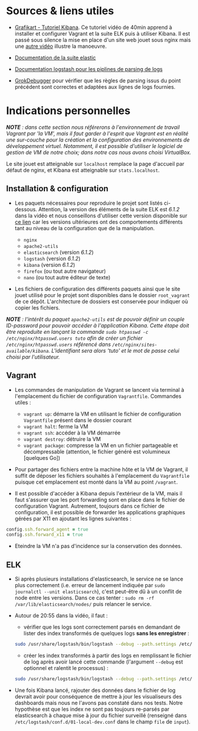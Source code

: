 # Sources & liens utiles

- [Grafikart - Tutoriel Kibana](https://www.youtube.com/watch?v=IJ1IkALLChI). Ce tutoriel vidéo de 40min apprend à installer et configurer Vagrant et la suite ELK puis à utiliser Kibana. Il est passé sous silence la mise en place d'un site web jouet sous nginx mais une [autre vidéo](https://www.youtube.com/watch?v=YD_exb9aPZU&t=1453s) illustre la manoeuvre.

- [Documentation de la suite elastic](https://www.elastic.co/guide/index.html)

- [Documentation logstash pour les piplines de parsing de logs](https://www.elastic.co/guide/en/logstash/current/logstash-config-for-filebeat-modules.html)

- [GrokDebugger](https://grokdebug.herokuapp.com/?#) pour vérifier que les règles de parsing issus du point précédent sont correctes et adaptées aux lignes de logs fournies.

# Indications personnelles
_**NOTE** : dans cette section nous référerons à l'environnement de travail Vagrant par 'la VM', mais il faut garder à l'esprit que Vagrant est en réalité une sur-couche pour la création et la configuration des environnements de développement virtuel. Notamment, il est possible d'utiliser le logiciel de gestion de VM de notre choix; dans notre cas nous avons choisi VirtualBox._

Le site jouet est atteignable sur `localhost` remplace la page d'accueil par défaut de nginx, et Kibana est atteignable sur `stats.localhost`.

## Installation & configuration
- Les paquets nécessaires pour reproduire le projet sont listés ci-dessous. Attention, la version des éléments de la suite ELK est *6.1.2* dans la vidéo et nous conseillons d'utiliser cette version disponible sur [ce lien](https://www.elastic.co/fr/downloads/past-releases) car les versions ultérieures ont des comportements différents tant au niveau de la configuration que de la manipulation.
	- `nginx`
	- `apache2-utils`
	- `elasticsearch` (version *6.1.2*)
	- `logstash` (version *6.1.2*)
	- `kibana` (version *6.1.2*)
	- `firefox` (ou tout autre navigateur)
	- `nano` (ou tout autre éditeur de texte)

- Les fichiers de configuration des différents paquets ainsi que le site jouet utilisé pour le projet sont disponibles dans le dossier `root_vagrant` de ce dépôt. L'architecture de dossiers est conservée pour indiquer où copier les fichiers.

_**NOTE** : l'intérêt du paquet `apache2-utils` est de pouvoir définir un couple ID-password pour pouvoir accéder à l'application Kibana. Cette étape doit être reproduite en lançant la commande `sudo htpasswd -c /etc/nginx/htpasswd.users tuto` afin de créer un fichier `/etc/nginx/htpasswd.users` référencé dans `/etc/nginx/sites-available/kibana`. L'identifiant sera alors 'tuto' et le mot de passe celui choisi par l'utilisateur._

## Vagrant
- Les commandes de manipulation de Vagrant se lancent via terminal à l'emplacement du fichier de configuration `Vagrantfile`. Commandes utiles :
	- `vagrant up`: démarre la VM en utilisant le fichier de configuration `Vagrantfile` présent dans le dossier courant
	- `vagrant halt`: ferme la VM
	- `vagrant ssh`: accéder à la VM démarrée
	- `vagrant destroy`: détruire la VM
	- `vagrant package`: compresse la VM en un fichier partageable et décompressable (attention, le fichier généré est volumineux [quelques Go])

- Pour partager des fichiers entre la machine hôte et la VM de Vagrant, il suffit de déposer les fichiers souhaités à l'emplacement du `Vagrantfile` puisque cet emplacement est monté dans la VM au point `/vagrant`.

- Il est possible d'accéder à Kibana depuis l'extérieur de la VM, mais il faut s'assurer que les port forwarding sont en place dans le fichier de configuration Vagrant. Autrement, toujours dans ce fichier de configuration, il est possible de forwarder les applications graphiques gérées par X11 en ajoutant les lignes suivantes :

```ruby
config.ssh.forward_agent = true
config.ssh.forward_x11 = true
```

- Eteindre la VM n'a pas d'incidence sur la conservation des données.

## ELK
- Si après plusieurs installations d'elasticsearch, le service ne se lance plus correctement (i.e. erreur de lancement indiquée par `sudo journalctl --unit elasticsearch`), c'est peut-être dû à un conflit de node entre les versions. Dans ce cas tenter : `sudo rm -rf /var/lib/elasticsearch/nodes/` puis relancer le service.

- Autour de 20:55 dans la vidéo, il faut :
	- vérifier que les logs sont correctement parsés en demandant de lister des index transformés de quelques logs **sans les enregistrer** :

	```bash
	sudo /usr/share/logstash/bin/logstash --debug --path.settings /etc/logstash/ -f /etc/logstash/conf.d/01-local-dev.conf -t
	```

	- créer les index transformés à partir des logs en remplissant le fichier de log après avoir lancé cette commande  (l'argument `--debug` est optionnel et ralentit le processus) :

	```bash
	sudo /usr/share/logstash/bin/logstash --debug --path.settings /etc/logstash/ -f /etc/logstash/conf.d/01-local-dev.conf
	```

- Une fois Kibana lancé, rajouter des données dans le fichier de log devrait avoir pour conséquence de mettre à jour les visualiseurs des dashboards mais nous ne l'avons pas constaté dans nos tests. Notre hypothèse est que les index ne sont pas toujours re-parsés par elasticsearch à chaque mise à jour du fichier surveillé (renseigné dans `/etc/logstash/conf.d/01-local-dev.conf` dans le champ `file` de `input`).
